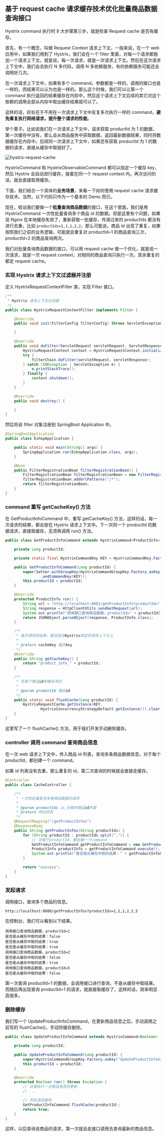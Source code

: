 ## 基于 request cache 请求缓存技术优化批量商品数据查询接口
Hystrix command 执行时 8 大步骤第三步，就是检查 Request cache 是否有缓存。

首先，有一个概念，叫做 Request Context 请求上下文，一般来说，在一个 web 应用中，如果我们用到了 Hystrix，我们会在一个 filter 里面，对每一个请求都施加一个请求上下文。就是说，每一次请求，就是一次请求上下文。然后在这次请求上下文中，我们会去执行 N 多代码，调用 N 多依赖服务，有的依赖服务可能还会调用好几次。

在一次请求上下文中，如果有多个 command，参数都是一样的，调用的接口也是一样的，而结果可以认为也是一样的。那么这个时候，我们可以让第一个 command 执行返回的结果缓存在内存中，然后这个请求上下文后续的其它对这个依赖的调用全部从内存中取出缓存结果就可以了。

这样的话，好处在于不用在一次请求上下文中反复多次执行一样的 command，**避免重复执行网络请求，提升整个请求的性能**。

举个栗子。比如说我们在一次请求上下文中，请求获取 productId 为 1 的数据，第一次缓存中没有，那么会从商品服务中获取数据，返回最新数据结果，同时将数据缓存在内存中。后续同一次请求上下文中，如果还有获取 productId 为 1 的数据的请求，直接从缓存中取就好了。


![hystrix-request-cache](/images/hystrix-request-cache.png)

HystrixCommand 和 HystrixObservableCommand 都可以指定一个缓存 key，然后 Hystrix 会自动进行缓存，接着在同一个 request context 内，再次访问的话，就会直接取用缓存。

下面，我们结合一个具体的**业务场景**，来看一下如何使用 request cache 请求缓存技术。当然，以下代码只作为一个基本的 Demo 而已。

现在，假设我们要做一个**批量查询商品数据**的接口，在这个里面，我们是用 HystrixCommand 一次性批量查询多个商品 id 的数据。但是这里有个问题，如果说 Nginx 在本地缓存失效了，重新获取一批缓存，传递过来的 productIds 都没有进行去重，比如 `productIds=1,1,1,2,2`，那么可能说，商品 id 出现了重复，如果按照我们之前的业务逻辑，可能就会重复对 productId=1 的商品查询三次，productId=2 的商品查询两次。

我们对批量查询商品数据的接口，可以用 request cache 做一个优化，就是说一次请求，就是一次 request context，对相同的商品查询只执行一次，其余重复的都走 request cache。

### 实现 Hystrix 请求上下文过滤器并注册
定义 HystrixRequestContextFilter 类，实现 Filter 接口。

```java
/**
 * Hystrix 请求上下文过滤器
 */
public class HystrixRequestContextFilter implements Filter {

    @Override
    public void init(FilterConfig filterConfig) throws ServletException {

    }

    @Override
    public void doFilter(ServletRequest servletRequest, ServletResponse servletResponse, FilterChain filterChain) {
        HystrixRequestContext context = HystrixRequestContext.initializeContext();
        try {
            filterChain.doFilter(servletRequest, servletResponse);
        } catch (IOException | ServletException e) {
            e.printStackTrace();
        } finally {
            context.shutdown();
        }
    }

    @Override
    public void destroy() {

    }
}
```

然后将该 filter 对象注册到 SpringBoot Application 中。

```java
@SpringBootApplication
public class EshopApplication {

    public static void main(String[] args) {
        SpringApplication.run(EshopApplication.class, args);
    }

    @Bean
    public FilterRegistrationBean filterRegistrationBean() {
        FilterRegistrationBean filterRegistrationBean = new FilterRegistrationBean(new HystrixRequestContextFilter());
        filterRegistrationBean.addUrlPatterns("/*");
        return filterRegistrationBean;
    }
}
```

### command 重写 getCacheKey() 方法
在 GetProductInfoCommand 中，重写 getCacheKey() 方法，这样的话，每一次请求的结果，都会放在 Hystrix 请求上下文中。下一次同一个 productId 的数据请求，直接取缓存，无须再调用 run() 方法。

```java
public class GetProductInfoCommand extends HystrixCommand<ProductInfo> {

    private Long productId;

    private static final HystrixCommandKey KEY = HystrixCommandKey.Factory.asKey("GetProductInfoCommand");

    public GetProductInfoCommand(Long productId) {
        super(Setter.withGroupKey(HystrixCommandGroupKey.Factory.asKey("ProductInfoService"))
                .andCommandKey(KEY));
        this.productId = productId;
    }

    @Override
    protected ProductInfo run() {
        String url = "http://localhost:8081/getProductInfo?productId=" + productId;
        String response = HttpClientUtils.sendGetRequest(url);
        System.out.println("调用接口查询商品数据，productId=" + productId);
        return JSONObject.parseObject(response, ProductInfo.class);
    }

    /**
     * 每次请求的结果，都会放在Hystrix绑定的请求上下文上
     *
     * @return cacheKey 缓存key
     */
    @Override
    public String getCacheKey() {
        return "product_info_" + productId;
    }

    /**
     * 将某个商品id的缓存清空
     *
     * @param productId 商品id
     */
    public static void flushCache(Long productId) {
        HystrixRequestCache.getInstance(KEY,
                HystrixConcurrencyStrategyDefault.getInstance()).clear("product_info_" + productId);
    }
}
```

这里写了一个 flushCache() 方法，用于我们开发手动删除缓存。

### controller 调用 command 查询商品信息
在一次 web 请求上下文中，传入商品 id 列表，查询多条商品数据信息。对于每个 productId，都创建一个 command。

如果 id 列表没有去重，那么重复的 id，第二次查询的时候就会直接走缓存。

```java
@Controller
public class CacheController {

    /**
     * 一次性批量查询多条商品数据的请求
     *
     * @param productIds 以,分隔的商品id列表
     * @return 响应状态
     */
    @RequestMapping("/getProductInfos")
    @ResponseBody
    public String getProductInfos(String productIds) {
        for (String productId : productIds.split(",")) {
            // 对每个productId，都创建一个command
            GetProductInfoCommand getProductInfoCommand = new GetProductInfoCommand(Long.valueOf(productId));
            ProductInfo productInfo = getProductInfoCommand.execute();
            System.out.println("是否是从缓存中取的结果：" + getProductInfoCommand.isResponseFromCache());
        }

        return "success";
    }
}
```

### 发起请求
调用接口，查询多个商品的信息。

```
http://localhost:8080/getProductInfos?productIds=1,1,1,2,2,5
```

在控制台，我们可以看到以下结果。

```
调用接口查询商品数据，productId=1
是否是从缓存中取的结果：false
是否是从缓存中取的结果：true
是否是从缓存中取的结果：true
调用接口查询商品数据，productId=2
是否是从缓存中取的结果：false
是否是从缓存中取的结果：true
调用接口查询商品数据，productId=5
是否是从缓存中取的结果：false
```

第一次查询 productId=1 的数据，会调用接口进行查询，不是从缓存中取结果。而随后再出现查询 productId=1 的请求，就直接取缓存了，这样的话，效率明显高很多。

### 删除缓存
我们写一个 UpdateProductInfoCommand，在更新商品信息之后，手动调用之前写的 flushCache()，手动将缓存删除。

```java
public class UpdateProductInfoCommand extends HystrixCommand<Boolean> {

    private Long productId;

    public UpdateProductInfoCommand(Long productId) {
        super(HystrixCommandGroupKey.Factory.asKey("UpdateProductInfoGroup"));
        this.productId = productId;
    }

    @Override
    protected Boolean run() throws Exception {
        // 这里执行一次商品信息的更新
        // ...

        // 然后清空缓存
        GetProductInfoCommand.flushCache(productId);
        return true;
    }
}
```

这样，以后查询该商品的请求，第一次就会走接口调用去查询最新的商品信息。